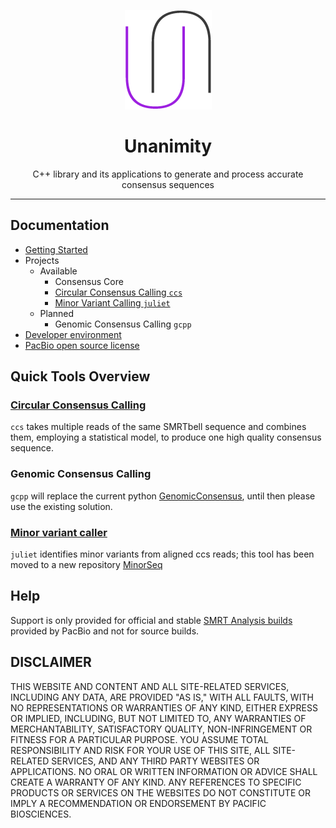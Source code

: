 <p align="center">
  <img src="doc/img/unanimity.png" alt="unanimity logo"/>
</p>
<h1 align="center">Unanimity</h1>
<p align="center">C++ library and its applications to generate and process accurate consensus sequences</p>

***
## Documentation

 - [Getting Started](doc/INSTALL.md)
 - Projects
   - Available
     - Consensus Core
     - [Circular Consensus Calling `ccs`](doc/PBCCS.md)
     - [Minor Variant Calling `juliet`](https://github.com/pacificbiosciences/minorseq)
   - Planned
     - Genomic Consensus Calling `gcpp`
 - [Developer environment](doc/DEVELOPER.md)
 - [PacBio open source license](LICENSE)

## Quick Tools Overview

### [Circular Consensus Calling](doc/PBCCS.md)

`ccs` takes multiple reads of the same SMRTbell sequence and combines
them, employing a statistical model, to produce one high quality consensus sequence.

### Genomic Consensus Calling

`gcpp` will replace the current python [GenomicConsensus](https://github.com/PacificBiosciences/GenomicConsensus), until then please use the existing solution.

### [Minor variant caller](https://github.com/pacificbiosciences/minorseq)

`juliet` identifies minor variants from aligned ccs reads; this tool has been moved to a new repository [MinorSeq](https://github.com/pacificbiosciences/minorseq)

## Help

Support is only provided for official and stable
[SMRT Analysis builds](http://www.pacb.com/products-and-services/analytical-software/)
provided by PacBio and not for source builds.

DISCLAIMER
----------
THIS WEBSITE AND CONTENT AND ALL SITE-RELATED SERVICES, INCLUDING ANY DATA, ARE PROVIDED "AS IS," WITH ALL FAULTS, WITH NO REPRESENTATIONS OR WARRANTIES OF ANY KIND, EITHER EXPRESS OR IMPLIED, INCLUDING, BUT NOT LIMITED TO, ANY WARRANTIES OF MERCHANTABILITY, SATISFACTORY QUALITY, NON-INFRINGEMENT OR FITNESS FOR A PARTICULAR PURPOSE. YOU ASSUME TOTAL RESPONSIBILITY AND RISK FOR YOUR USE OF THIS SITE, ALL SITE-RELATED SERVICES, AND ANY THIRD PARTY WEBSITES OR APPLICATIONS. NO ORAL OR WRITTEN INFORMATION OR ADVICE SHALL CREATE A WARRANTY OF ANY KIND. ANY REFERENCES TO SPECIFIC PRODUCTS OR SERVICES ON THE WEBSITES DO NOT CONSTITUTE OR IMPLY A RECOMMENDATION OR ENDORSEMENT BY PACIFIC BIOSCIENCES.
